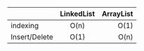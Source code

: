|  | LinkedList | ArrayList |
|:--------|:--------:|--------:|
| indexing | O(n) | O(1) |
| Insert/Delete | O(1) | O(n) |
